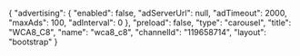 {
    "advertising": {
        "enabled": false,
        "adServerUrl": null,
        "adTimeout": 2000,
        "maxAds": 100,
        "adInterval": 0
    },
    "preload": false,
    "type": "carousel",
    "title": "WCA8_C8",
    "name": "wca8_c8",
    "channelId": "119658714",
    "layout": "bootstrap"
}